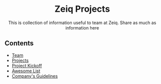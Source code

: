 <div align="center">
  <h1>Zeiq Projects</h1>
  
  <p>This is collection of information useful to team at Zeiq. Share as much as information here</p>
</div>

## Contents

- [Team](team.md)
- [Projects](https://github.com/perminder-klair/projects/projects/1)
- [Project Kickoff](kickoff.md)
- [Awesome List](awesome-list.md)
- [Company's Guidelines](guidelines.md)

